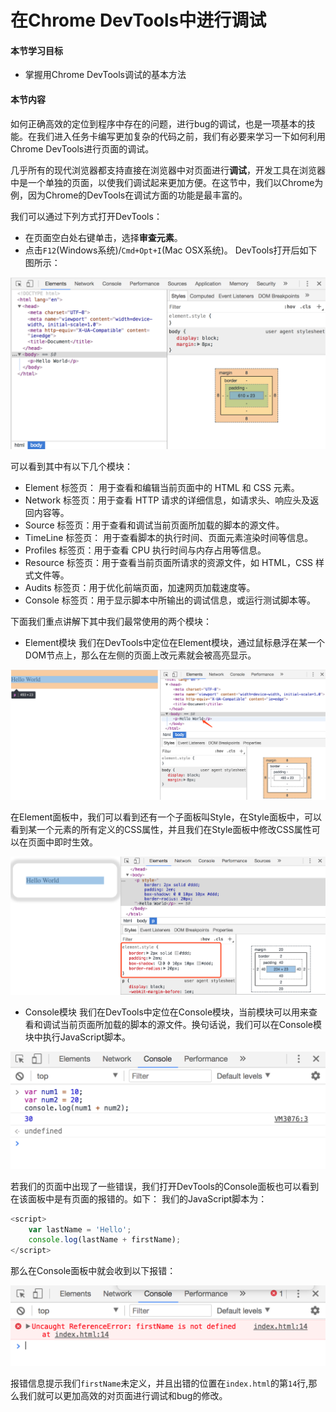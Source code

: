 # 在Chrome DevTools中进行调试

#### 本节学习目标

* 掌握用Chrome DevTools调试的基本方法

#### 本节内容
如何正确高效的定位到程序中存在的问题，进行bug的调试，也是一项基本的技能。在我们进入任务卡编写更加复杂的代码之前，我们有必要来学习一下如何利用Chrome DevTools进行页面的调试。

几乎所有的现代浏览器都支持直接在浏览器中对页面进行**调试**，开发工具在浏览器中是一个单独的页面，以使我们调试起来更加方便。在这节中，我们以Chrome为例，因为Chrome的DevTools在调试方面的功能是最丰富的。

我们可以通过下列方式打开DevTools：
* 在页面空白处右键单击，选择**审查元素**。
* 点击`F12`(Windows系统)/`Cmd+Opt+I`(Mac OSX系统)。
DevTools打开后如下图所示：

![](/assets/devtools1.png)

可以看到其中有以下几个模块：
* Element 标签页： 用于查看和编辑当前页面中的 HTML 和 CSS 元素。
* Network 标签页：用于查看 HTTP 请求的详细信息，如请求头、响应头及返回内容等。
* Source 标签页：用于查看和调试当前页面所加载的脚本的源文件。
* TimeLine 标签页： 用于查看脚本的执行时间、页面元素渲染时间等信息。
* Profiles 标签页：用于查看 CPU 执行时间与内存占用等信息。
* Resource 标签页：用于查看当前页面所请求的资源文件，如 HTML，CSS 样式文件等。
* Audits 标签页：用于优化前端页面，加速网页加载速度等。
* Console 标签页：用于显示脚本中所输出的调试信息，或运行测试脚本等。

下面我们重点讲解下其中我们最常使用的两个模块：
* Element模块
我们在DevTools中定位在Element模块，通过鼠标悬浮在某一个DOM节点上，那么在左侧的页面上改元素就会被高亮显示。

![](/assets/devtools2.png)

在Element面板中，我们可以看到还有一个子面板叫Style，在Style面板中，可以看到某一个元素的所有定义的CSS属性，并且我们在Style面板中修改CSS属性可以在页面中即时生效。

![](/assets/devtools3.png)

* Console模块
我们在DevTools中定位在Console模块，当前模块可以用来查看和调试当前页面所加载的脚本的源文件。换句话说，我们可以在Console模块中执行JavaScript脚本。

![](/assets/devtools4.png)

若我们的页面中出现了一些错误，我们打开DevTools的Console面板也可以看到在该面板中是有页面的报错的。如下：
我们的JavaScript脚本为：
```JavaScript
<script>
    var lastName = 'Hello';
    console.log(lastName + firstName);
</script>
```
那么在Console面板中就会收到以下报错：

![](/assets/devtools5.png)

报错信息提示我们`firstName`未定义，并且出错的位置在`index.html`的第`14`行,那么我们就可以更加高效的对页面进行调试和bug的修改。